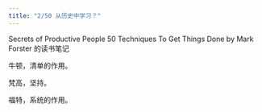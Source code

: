 ```yaml
---
title: "2/50 从历史中学习？"
---
```


Secrets of Productive People 50 Techniques To Get Things Done by Mark Forster 的读书笔记

牛顿，清单的作用。

梵高，坚持。

福特，系统的作用。